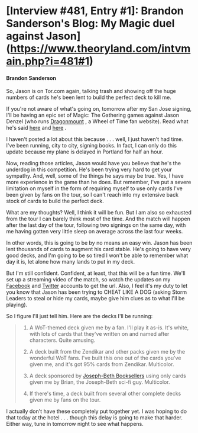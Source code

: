 # [Interview #481, Entry #1]: Brandon Sanderson's Blog: My Magic duel against Jason](https://www.theoryland.com/intvmain.php?i=481#1)

#### Brandon Sanderson

So, Jason is on Tor.com again, talking trash and showing off the huge numbers of cards he's been lent to build the perfect deck to kill me.

If you're not aware of what's going on, tomorrow after my San Jose signing, I'll be having an epic set of Magic: The Gathering games against Jason Denzel (who runs
[Dragonmount](http://dragonmount.com/)
, a Wheel of Time fan website). Read what he's said
[here](http://www.tor.com/blogs/2009/11/the-duel-part-1-help-me-defeat-brandon-sanderson)
and
[here](http://www.tor.com/blogs/2009/11/the-duel-part-2-how-i-will-defeat-brandon-sanderson)
.

I haven't posted a lot about this because . . . well, I just haven't had time. I've been running, city to city, signing books. In fact, I can only do this update because my plane is delayed in Portland for half an hour.

Now, reading those articles, Jason would have you believe that he's the underdog in this competition. He's been trying very hard to get your sympathy. And, well, some of the things he says may be true. Yes, I have more experience in the game than he does. But remember, I've put a severe limitation on myself in the form of requiring myself to use only cards I've been given by fans on the tour, so I can't reach into my extensive back stock of cards to build the perfect deck.

What are my thoughts? Well, I think it will be fun. But I am also so exhausted from the tour I can barely think most of the time. And the match will happen after the last day of the tour, following two signings on the same day, with me having gotten very little sleep on average across the last four weeks.

In other words, this is going to be by no means an easy win. Jason has been lent thousands of cards to augment his card stable. He's going to have very good decks, and I'm going to be so tired I won't be able to remember what day it is, let alone how many lands to put in my deck.

But I'm still confident. Confident, at least, that this will be a fun time. We'll set up a streaming video of the match, so watch the updates on my
[Facebook](https://www.facebook.com/Mistborn)
and
[Twitter](http://twitter.com/BrandSanderson)
accounts to get the url. Also, I feel it's my duty to let you know that Jason has been trying to CHEAT LIKE A DOG (asking Storm Leaders to steal or hide my cards, maybe give him clues as to what I'll be playing).

So I figure I'll just tell him. Here are the decks I'll be running:

> 1. A WoT-themed deck given me by a fan. I'll play it as-is. It's white, with lots of cards that they've written on and named after characters. Quite amusing.
>   
> 2. A deck built from the Zendikar and other packs given me by the wonderful WoT fans. I've built this one out of the cards you've given me, and it's got 95% cards from Zendikar. Multicolor.
>   
> 3. A deck sponsored by
> [Joseph-Beth Booksellers](http://www.josephbeth.com/Landing.aspx)
> using only cards given me by Brian, the Joseph-Beth sci-fi guy. Multicolor.
>   
> 4. If there's time, a deck built from several other complete decks given me by fans on the tour.

I actually don't have these completely put together yet. I was hoping to do that today at the hotel . . . though this delay is going to make that harder. Either way, tune in tomorrow night to see what happens.

